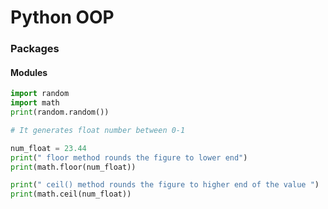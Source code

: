 # Python OOP
### Packages
#### Modules


```python
import random
import math
print(random.random())

# It generates float number between 0-1

num_float = 23.44
print(" floor method rounds the figure to lower end")
print(math.floor(num_float))

print(" ceil() method rounds the figure to higher end of the value ")
print(math.ceil(num_float))
```
